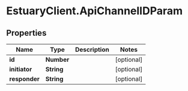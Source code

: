 # EstuaryClient.ApiChannelIDParam

## Properties
Name | Type | Description | Notes
------------ | ------------- | ------------- | -------------
**id** | **Number** |  | [optional] 
**initiator** | **String** |  | [optional] 
**responder** | **String** |  | [optional] 
